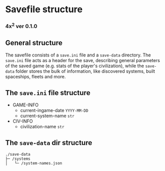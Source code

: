 # Savefile structure
### 4x<sup>2</sup> ver 0.1.0

## General structure
The savefile consists of a `save.ini` file and a `save-data` directory.
The `save.ini` file acts as a header for the save,
describing general parameters of the saved game (e.g. stats of the player's civilization),
while the `save-data` folder stores the bulk of information, like discovered systems, built spaceships,
fleets and more.

## The `save.ini` file structure
* GAME-INFO
  * current-ingame-date `YYYY-MM-DD`
  * current-system-name `str`
* CIV-INFO
  * civilization-name `str`

## The `save-data` dir structure
```
./save-data
├─ /systems
│   └─ /system-names.json
```
